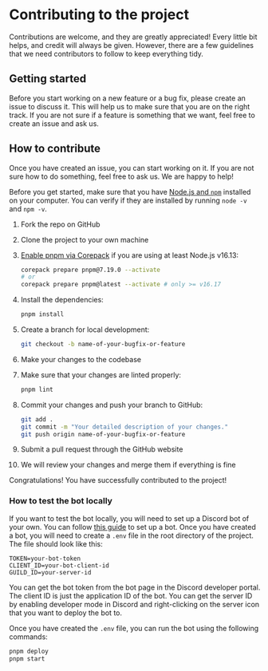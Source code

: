 # Contributing to the project

Contributions are welcome, and they are greatly appreciated! Every little bit helps, and credit will always be given. However, there are a few guidelines that we need contributors to follow to keep everything tidy.

## Getting started

Before you start working on a new feature or a bug fix, please create an issue to discuss it. This will help us to make sure that you are on the right track. If you are not sure if a feature is something that we want, feel free to create an issue and ask us.

## How to contribute

Once you have created an issue, you can start working on it. If you are not sure how to do something, feel free to ask us. We are happy to help!

Before you get started, make sure that you have [Node.js and `npm`](https://nodejs.org/en/) installed on your computer. You can verify if they are installed by running `node -v` and `npm -v`.

1. Fork the repo on GitHub
2. Clone the project to your own machine
3. [Enable pnpm via Corepack](https://pnpm.io/installation#using-corepack) if you are using at least Node.js v16.13:

    ```bash
    corepack prepare pnpm@7.19.0 --activate
    # or
    corepack prepare pnpm@latest --activate # only >= v16.17
    ```

4. Install the dependencies:

    ```bash
    pnpm install
    ```

5. Create a branch for local development:

    ```bash
    git checkout -b name-of-your-bugfix-or-feature
    ```

6. Make your changes to the codebase
7. Make sure that your changes are linted properly:

    ```bash
    pnpm lint
    ```

8. Commit your changes and push your branch to GitHub:

    ```bash
    git add .
    git commit -m "Your detailed description of your changes."
    git push origin name-of-your-bugfix-or-feature
    ```

9. Submit a pull request through the GitHub website
10. We will review your changes and merge them if everything is fine

Congratulations! You have successfully contributed to the project!

### How to test the bot locally

If you want to test the bot locally, you will need to set up a Discord bot of your own. You can follow [this guide](https://discordjs.guide/preparations/setting-up-a-bot-application.html) to set up a bot. Once you have created a bot, you will need to create a `.env` file in the root directory of the project. The file should look like this:

```env
TOKEN=your-bot-token
CLIENT_ID=your-bot-client-id
GUILD_ID=your-server-id
```

You can get the bot token from the bot page in the Discord developer portal. The client ID is just the application ID of the bot. You can get the server ID by enabling developer mode in Discord and right-clicking on the server icon that you want to deploy the bot to.

Once you have created the `.env` file, you can run the bot using the following commands:

```bash
pnpm deploy
pnpm start
```
